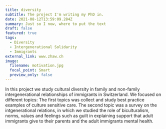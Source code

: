 ```yaml
---
title: diversity
subtitle: The project I'm writing my PhD in.
date: 2021-08-12T13:59:09.284Z
summary: Just so I now, where to put the text
draft: false
featured: true
tags:
  - Diversity
  - Intergenerational Solidarity
  - Immigrants
external_link: www.zhaw.ch
image:
  filename: motivation.jpg
  focal_point: Smart
  preview_only: false
---
```

In this project we study cultural diversity in family and non-family intergenerational relationships of immigrants in Switzerland. We focused on different topics: The first topics was collect and study best practice examples of culture sensitive care. The second topic was a survey on the intgenerational relations, in which we studied the role of biculturalism, norms, values and feelings such as guilt in explaining support that adult immigrants give to their parents and the adult immigrants mental health.